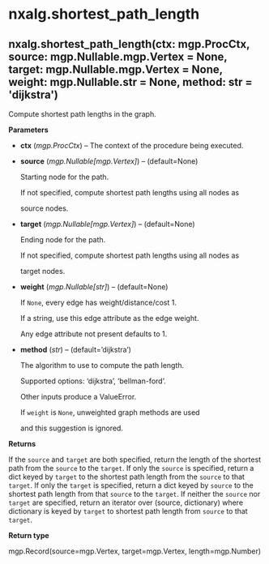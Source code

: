 # nxalg.shortest\_path\_length

## nxalg.shortest\_path\_length\(ctx: mgp.ProcCtx, source: mgp.Nullable.mgp.Vertex = None, target: mgp.Nullable.mgp.Vertex = None, weight: mgp.Nullable.str = None, method: str = 'dijkstra'\)

Compute shortest path lengths in the graph.

**Parameters**

* **ctx** \(_mgp.ProcCtx_\) – The context of the procedure being executed.
* **source** \(_mgp.Nullable\[mgp.Vertex\]_\) – \(default=None\)

  Starting node for the path.

  If not specified, compute shortest path lengths using all nodes as

  source nodes.

* **target** \(_mgp.Nullable\[mgp.Vertex\]_\) – \(default=None\)

  Ending node for the path.

  If not specified, compute shortest path lengths using all nodes as

  target nodes.

* **weight** \(_mgp.Nullable\[str\]_\) – \(default=None\)

  If `None`, every edge has weight/distance/cost 1.

  If a string, use this edge attribute as the edge weight.

  Any edge attribute not present defaults to 1.

* **method** \(_str_\) – \(default=’dijkstra’\)

  The algorithm to use to compute the path length.

  Supported options: ‘dijkstra’, ‘bellman-ford’.

  Other inputs produce a ValueError.

  If `weight` is `None`, unweighted graph methods are used

  and this suggestion is ignored.

**Returns**

If the `source` and `target` are both specified, return the length of the shortest path from the `source` to the `target`. If only the `source` is specified, return a dict keyed by `target` to the shortest path length from the `source` to that `target`. If only the `target` is specified, return a dict keyed by `source` to the shortest path length from that `source` to the `target`. If neither the `source` nor `target` are specified, return an iterator over \(source, dictionary\) where dictionary is keyed by `target` to shortest path length from `source` to that `target`.

**Return type**

mgp.Record\(source=mgp.Vertex, target=mgp.Vertex, length=mgp.Number\)

